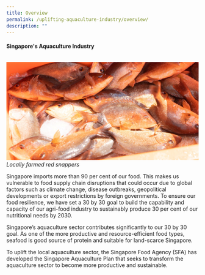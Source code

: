 ```yaml
---
title: Overview
permalink: /uplifting-aquaculture-industry/overview/
description: ""
---
```

#### Singapore's Aquaculture Industry

###### 
![Locally farmed red snappers](/images/Locally%20farmed%20red%20snappers.jpg)
*Locally farmed red snappers*


Singapore imports more than 90 per cent of our food. This makes us vulnerable to food supply chain disruptions that could occur due to global factors such as climate change, disease outbreaks, geopolitical developments or export restrictions by foreign governments. To ensure our food resilience, we have set a 30 by 30 goal to build the capability and capacity of our agri-food industry to sustainably produce 30 per cent of our nutritional needs by 2030. 

  

Singapore’s aquaculture sector contributes significantly to our 30 by 30 goal. As one of the more productive and resource-efficient food types, seafood is good source of protein and suitable for land-scarce Singapore. 

  

To uplift the local aquaculture sector, the Singapore Food Agency (SFA) has developed the Singapore Aquaculture Plan that seeks to transform the aquaculture sector to become more productive and sustainable.

